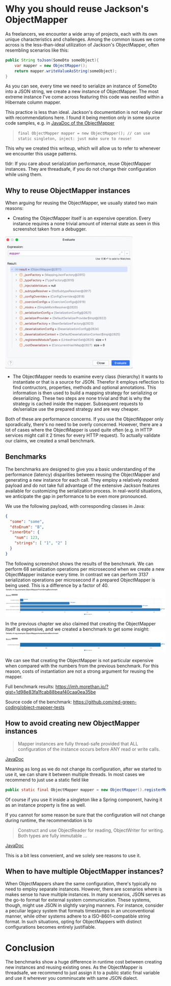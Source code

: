 
# Why you should reuse Jackson's ObjectMapper

As freelancers, we encounter a wide array of projects, each with its own unique characteristics and challenges. 
Among the common issues we come across is the less-than-ideal utilization of Jackson's ObjectMapper, often resembling scenarios like this:

```java
public String toJson(SomeDto someObject){
    var mapper = new ObjectMapper();
    return mapper.writeValueAsString(someObject);
}
```

As you can see, every time we need to serialize an instance of SomeDto into a JSON string, we create a new instance of ObjectMapper.
The most extreme instance I've come across featuring this code was nestled within a Hibernate column mapper.

This practice is less than ideal.
Jackson's documentation is not really clear with recommendations here. 
I found it being mention only in some source code samples, e.g. in [JavaDoc of the ObjectMapper](https://fasterxml.github.io/jackson-databind/javadoc/2.7/com/fasterxml/jackson/databind/ObjectMapper.html)

> `final ObjectMapper mapper = new ObjectMapper(); // can use static singleton, inject: just make sure to reuse!`

This why we created this writeup, which will allow us to refer to whenever we encounter this usage patterns.

tldr: If you care about serialization performance, reuse ObjectMapper instances. 
They are threadsafe, if you do not change their configuration while using them.

## Why to reuse ObjectMapper instances
When arguing for reusing the ObjectMapper, we usually stated two main reasons:

- Creating the ObjectMapper itself is an expensive operation. 
Every instance requires a none trivial amount of internal state as seen in this screenshot taken from a debugger.
<img src="object-mapper-memory.png" alt="object mapper inernal state" width="400"/>

- The ObjectMapper needs to examine every class (hierarchy) it wants to instantiate or that is a source for JSON.
Therefor it employs reflection to find contructors, properties, methods and optional annotations.
This information is then used to build a mapping strategy for serializing or deserializing.
These two steps are none trivial and that is why the strategy is cached inside the mapper.
Subsequent requests to de/serialize use the prepared strategy and are way cheaper. 

Both of these are performance concerns.
If you use the ObjectMapper only sporadically, there's no need to be overly concerned.
However, there are a lot of cases where the ObjectMapper is used quite often (e.g. in HTTP services might call it 2 times for every HTTP request).
To actually validate our claims, we created a small benchmark.

## Benchmarks
The benchmarks are designed to give you a basic understanding of the performance (latency) disparities between reusing the ObjectMapper and generating a new instance for each call.
They employ a relatively modest payload and do not take full advantage of the extensive Jackson features available for customizing the serialization process.
In real-world situations, we anticipate the gap in performance to be even more pronounced.

We use the following payload, with corresponding classes in Java:
```json
{
  "some": "some",
  "dtoEnum": "B",
  "innerDto": {
    "num": 123,
    "strings": [ "1", "2" ]
  }
}
```

The following screenshot shows the results of the benchmark.
We can perform 68 serialization operations per microsecond when we create a new ObjectMapper instance every time.
In contrast we can perform 3137 serialization operations per microsecond if a prepared ObjectMapper is being used.
This is a difference by a factor of 40.
![img.png](benchmark.png)

In the previous chapter we also claimed that creating the ObjectMapper itself is expensive, and we created a benchmark to get some insight:
![img.png](benchmark_create_objectmapper.png)

We can see that creating the ObjectMapper is not particular expensive when compared with the numbers from the previous benchmark.
For this reason, costs of instantiation are not a strong argument for reusing the mapper.

 
Full benchmark results: https://jmh.morethan.io/?gist=1d98e83fa1fcab88beaf40caa0ea35be

Source code of the benchmark: https://github.com/red-green-coding/object-mapper-tests


## How to avoid creating new ObjectMapper instances

> Mapper instances are fully thread-safe provided that ALL configuration of the instance occurs before ANY read or write calls.

[JavaDoc](https://fasterxml.github.io/jackson-databind/javadoc/2.7/com/fasterxml/jackson/databind/ObjectMapper.html)

Meaning as long as we do not change its configuration, after we started to use it, we can share it between multiple threads.
In most cases we recommend to just use a static field like

```java
public static final ObjectMapper mapper = new ObjectMapper().registerModule(new ParameterNamesModule());
```
Of course if you use it inside a singleton like a Spring component, having it as an instance property is fine as well.

If you cannot for some reason be sure that the configuration will not change during runtime, the recommendation is to
> Construct and use ObjectReader for reading, ObjectWriter for writing. Both types are fully immutable ...

[JavaDoc](https://fasterxml.github.io/jackson-databind/javadoc/2.7/com/fasterxml/jackson/databind/ObjectMapper.html)

This is a bit less convenient, and we solely see reasons to use it.

## When to have multiple ObjectMapper instances?
When ObjectMappers share the same configuration, there's typically no need to employ separate instances.
However, there are scenarios where is makes sense to have multiple instances.
In many scenarios, JSON serves as the go-to format for external system communication.
These systems, though, might use JSON in slightly varying manners.
For instance, consider a peculiar legacy system that formats timestamps in an unconventional manner, while other systems adhere to a ISO-8601-compatible string format.
In such situations, opting for ObjectMappers with distinct configurations becomes entirely justifiable.

# Conclusion
The benchmarks show a huge difference in runtime cost between creating new instances and reusing existing ones.
As the ObjectMapper is threadsafe, we recommend to just assign it to a public static final variable and use it wherever you comminucate with same JSON dialect.
